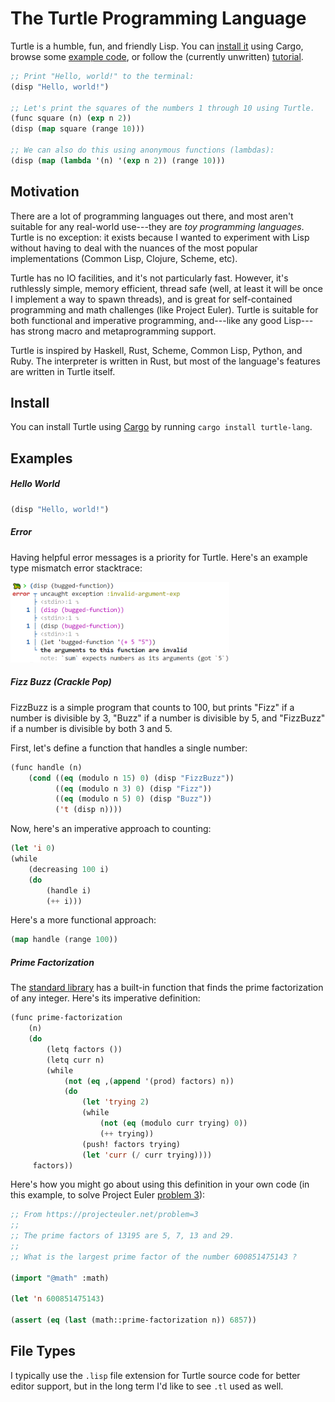 # The Turtle Programming Language

Turtle is a humble, fun, and friendly Lisp. You can [install it](#install) using Cargo, browse some [example code](#examples), or follow the (currently unwritten) [tutorial](TUTORIAL.md).

```lisp
;; Print "Hello, world!" to the terminal:
(disp "Hello, world!")

;; Let's print the squares of the numbers 1 through 10 using Turtle.
(func square (n) (exp n 2))
(disp (map square (range 10)))

;; We can also do this using anonymous functions (lambdas):
(disp (map (lambda '(n) '(exp n 2)) (range 10)))
```

## Motivation

There are a lot of programming languages out there, and most aren't suitable for any real-world use---they are _toy programming languages_. Turtle is no exception: it exists because I wanted to experiment with Lisp without having to deal with the nuances of the most popular implementations (Common Lisp, Clojure, Scheme, etc).

Turtle has no IO facilities, and it's not particularly fast. However, it's ruthlessly simple, memory efficient, thread safe (well, at least it will be once I implement a way to spawn threads), and is great for self-contained programming and math challenges (like Project Euler). Turtle is suitable for both functional and imperative programming, and---like any good Lisp---has strong macro and metaprogramming support.

Turtle is inspired by Haskell, Rust, Scheme, Common Lisp, Python, and Ruby. The interpreter is written in Rust, but most of the language's features are written in Turtle itself.

## Install

You can install Turtle using [Cargo](crates.io) by running `cargo install turtle-lang`.

## Examples

##### Hello World

```lisp
(disp "Hello, world!")
```

##### Error

Having helpful error messages is a priority for Turtle. Here's an example type mismatch error stacktrace:

<img src="examples/simple_error.png" width="350" alt="An example Turtle stacktrace">

##### Fizz Buzz (Crackle Pop)

FizzBuzz is a simple program that counts to 100, but prints "Fizz" if a number is divisible by 3, "Buzz" if a number is divisible by 5, and "FizzBuzz" if a number is divisible by both 3 and 5.

First, let's define a function that handles a single number:

```lisp
(func handle (n)
    (cond ((eq (modulo n 15) 0) (disp "FizzBuzz"))
          ((eq (modulo n 3) 0) (disp "Fizz"))
          ((eq (modulo n 5) 0) (disp "Buzz"))
          ('t (disp n))))
```

Now, here's an imperative approach to counting: 

```lisp
(let 'i 0)
(while
    (decreasing 100 i)
    (do
        (handle i)
        (++ i)))
```

Here's a more functional approach:

```lisp
(map handle (range 100))
```

##### Prime Factorization

The [standard library](src/stdlib) has a built-in function that finds the prime factorization of any integer. Here's its imperative definition:

```lisp
(func prime-factorization 
    (n) 
    (do 
        (letq factors ()) 
        (letq curr n) 
        (while 
            (not (eq ,(append '(prod) factors) n))
            (do
                (let 'trying 2)
                (while
                    (not (eq (modulo curr trying) 0))
                    (++ trying))
                (push! factors trying)
                (let 'curr (/ curr trying))))
     factors))
```

Here's how you might go about using this definition in your own code (in this example, to solve Project Euler [problem 3](https://projecteuler.net/problem=3)):

```lisp
;; From https://projecteuler.net/problem=3
;;
;; The prime factors of 13195 are 5, 7, 13 and 29.
;;
;; What is the largest prime factor of the number 600851475143 ?

(import "@math" :math)

(let 'n 600851475143)

(assert (eq (last (math::prime-factorization n)) 6857))
```

## File Types

I typically use the `.lisp` file extension for Turtle source code for better editor support, but in the long term I'd like to see `.tl` used as well.
